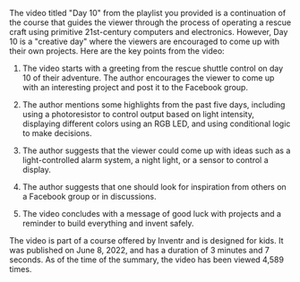 The video titled "Day 10" from the playlist you provided is a continuation of the course that guides the viewer through the process of operating a rescue craft using primitive 21st-century computers and electronics. However, Day 10 is a "creative day" where the viewers are encouraged to come up with their own projects. Here are the key points from the video:

1. The video starts with a greeting from the rescue shuttle control on day 10 of their adventure. The author encourages the viewer to come up with an interesting project and post it to the Facebook group.

2. The author mentions some highlights from the past five days, including using a photoresistor to control output based on light intensity, displaying different colors using an RGB LED, and using conditional logic to make decisions.

3. The author suggests that the viewer could come up with ideas such as a light-controlled alarm system, a night light, or a sensor to control a display.

4. The author suggests that one should look for inspiration from others on a Facebook group or in discussions. 

5. The video concludes with a message of good luck with projects and a reminder to build everything and invent safely.

The video is part of a course offered by Inventr and is designed for kids. It was published on June 8, 2022, and has a duration of 3 minutes and 7 seconds. As of the time of the summary, the video has been viewed 4,589 times.
